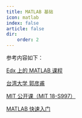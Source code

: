 ```yaml
---
title: MATLAB 基础
icon: matlab
index: false
article: false
dir:
    order: 2
---
```


参考内容如下：

[Edx 上的 MATLAB 课程](https://learning.edx.org/course/course-v1:MathWorks+intro_matlab+2T2021/home)

[台湾大学 郭彦甫](https://www.mlmvlab.bime.ntu.edu.tw/matlab-之工程應用)

[MIT 公开课（MIT 18-S997）](https://ocw.mit.edu/courses/18-s997-introduction-to-matlab-programming-fall-2011/)

[MATLAB 快速入门](https://ww2.mathworks.cn/help/matlab/getting-started-with-matlab.html)